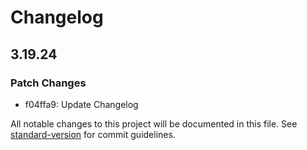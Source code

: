 # Changelog

## 3.19.24

### Patch Changes

- f04ffa9: Update Changelog

All notable changes to this project will be documented in this file. See [standard-version](https://github.com/conventional-changelog/standard-version) for commit guidelines.
